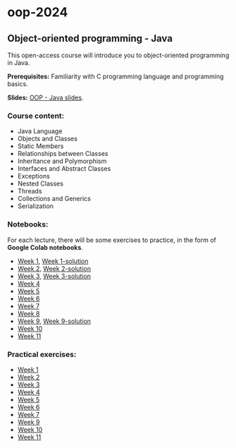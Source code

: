 # oop-2024

## Object-oriented programming - Java

This open-access course will introduce you to object-oriented programming in Java.

**Prerequisites:** Familiarity with C programming language and programming basics.

**Slides:** [OOP - Java slides](https://www.ms.sapientia.ro/~manyi/teaching/oop/oop_java.pdf).

### Course content:

- Java Language
- Objects and Classes
- Static Members
- Relationships between Classes
- Inheritance and Polymorphism
- Interfaces and Abstract Classes
- Exceptions
- Nested Classes
- Threads
- Collections and Generics
- Serialization



### Notebooks:

For each lecture, there will be some exercises to practice, in the form of **Google Colab notebooks**.

- [Week 1](https://colab.research.google.com/drive/1iV1RGi3vAUV8_sBk1Fztvisf4ZSsvmFi?usp=sharing), [Week 1-solution](https://colab.research.google.com/drive/1hwHwAZUfN93a58WiFqkyH_jO_htbGbvj?usp=sharing)
- [Week 2](https://colab.research.google.com/drive/1tm1O6s1rqTvxhJIF-VjEjFGT1_P_CT9A?usp=sharing), [Week 2-solution](https://colab.research.google.com/drive/1UoVOpByCyvAPvmLnIkgnDw7WZodjysRn?usp=sharing)
- [Week 3](https://colab.research.google.com/drive/1Yiu7qxl-97t-T5qvbkh24Z_2kQtJxaNO?usp=sharing), [Week 3-solution](https://colab.research.google.com/drive/1HgekKcoRvLjhZSYbjf9aTavUkFa_hgko?usp=sharing)
- [Week 4](https://colab.research.google.com/drive/1k29SZZO54smB6Bzva_AhpotLX5IdyQYS?usp=sharing)
- [Week 5](https://colab.research.google.com/drive/159fyfuvtsypqK4NnLqyUvUZGS5oYpKZd?usp=sharing)
- [Week 6](https://colab.research.google.com/drive/1IFXwTeMQoitVjlX6Y3aViVb_Qv5Ze1kC?usp=sharing)
- [Week 7](https://colab.research.google.com/drive/1pqkcGSYk1aiyiXCJBCsMF6p2j6wmBkxX?usp=sharing)
- [Week 8](https://colab.research.google.com/drive/1XT0W6fsTYebmkDzXkxwedbHYqTdX21BF?usp=sharing)
- [Week 9](https://colab.research.google.com/drive/1InpYryA2G5HPVUMI6Y-CwdOtbsks_75T?usp=sharing), [Week 9-solution](https://colab.research.google.com/drive/1kycGs1QLMsUfIGPaaHU-r6an2DiOLsXd?usp=sharing)
- [Week 10](https://colab.research.google.com/drive/1eHAOfL9qq9NiTCNgAKjPNI56xz4AQc-j?usp=sharing)
- [Week 11](https://colab.research.google.com/drive/11P6F1nHdwMUbKuP5kPRZqT2fgvK_KNCN?usp=sharing)

### Practical exercises:

- [Week 1](https://github.com/margitantal68/oop-2024/blob/main/practical-exercises/OOP_LAB1.pdf)
- [Week 2](https://github.com/margitantal68/oop-2024/blob/main/practical-exercises/OOP_LAB2.pdf)
- [Week 3](https://github.com/margitantal68/oop-2024/blob/main/practical-exercises/OOP_LAB3.pdf)
- [Week 4](https://github.com/margitantal68/oop-2024/blob/main/practical-exercises/OOP_LAB4.pdf)
- [Week 5](https://github.com/margitantal68/oop-2024/blob/main/practical-exercises/OOP_LAB5.pdf)
- [Week 6](https://github.com/margitantal68/oop-2024/blob/main/practical-exercises/OOP_LAB6.pdf)
- [Week 7](https://github.com/margitantal68/oop-2024/blob/main/practical-exercises/OOP_LAB7.pdf)
- [Week 9](https://github.com/margitantal68/oop-2024/blob/main/practical-exercises/OOP_LAB9.pdf)
- [Week 10](https://github.com/margitantal68/oop-2024/blob/main/practical-exercises/OOP_LAB10.pdf)
- [Week 11](https://github.com/margitantal68/oop-2024/blob/main/practical-exercises/OOP_LAB11.pdf)
